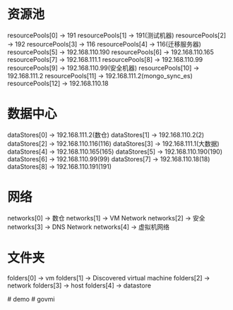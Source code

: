 # 资源池
resourcePools[0] -> 191
resourcePools[1] -> 191(测试机器)
resourcePools[2] -> 192
resourcePools[3] -> 116 
resourcePools[4] -> 116(迁移服务器) 
resourcePools[5] -> 192.168.110.190
resourcePools[6] -> 192.168.110.165
resourcePools[7] -> 192.168.111.1
resourcePools[8] -> 192.168.110.99
resourcePools[9] -> 192.168.110.99(安全机器)
resourcePools[10] -> 192.168.111.2
resourcePools[11] -> 192.168.111.2(mongo_sync_es)
resourcePools[12] -> 192.168.110.18

# 数据中心
dataStores[0] -> 192.168.111.2(数仓)
dataStores[1] -> 192.168.110.2(2)
dataStores[2] -> 192.168.110.116(116)
dataStores[3] -> 192.168.111.1(大数据)
dataStores[4] -> 192.168.110.165(165)
dataStores[5] -> 192.168.110.190(190)
dataStores[6] -> 192.168.110.99(99)
dataStores[7] -> 192.168.110.18(18)
dataStores[8] -> 192.168.110.191(191)

# 网络
networks[0] -> 数仓
networks[1] -> VM Network
networks[2] -> 安全
networks[3] -> DNS Network
networks[4] -> 虚拟机网络

# 文件夹
folders[0] -> vm
folders[1] -> Discovered virtual machine
folders[2] -> network
folders[3] -> host
folders[4] -> datastore

#   d e m o  
 #   g o v m i  
 